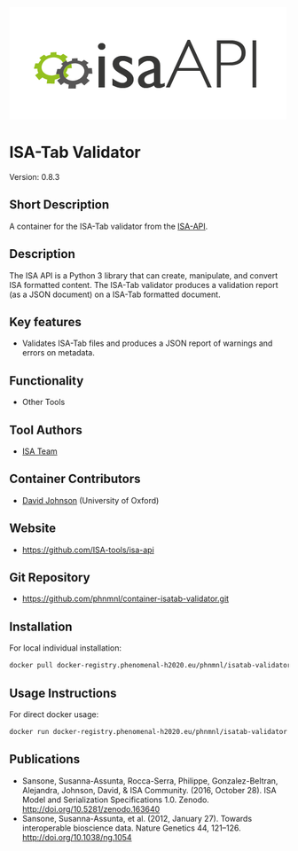 ![Logo](isa-api_logo.png)

# ISA-Tab Validator
Version: 0.8.3

## Short Description

A container for the ISA-Tab validator from the [ISA-API](http://github.com/ISA-tools/isa-api).

## Description

The ISA API is a Python 3 library that can create, manipulate, and convert ISA formatted content. The ISA-Tab
validator produces a validation report (as a JSON document) on a ISA-Tab formatted document.

## Key features

- Validates ISA-Tab files and produces a JSON report of warnings and errors on metadata.

## Functionality

- Other Tools

## Tool Authors

- [ISA Team](http://isa-tools.org)

## Container Contributors

- [David Johnson](https://github.com/djcomlab) (University of Oxford)

## Website

- https://github.com/ISA-tools/isa-api


## Git Repository

- https://github.com/phnmnl/container-isatab-validator.git

## Installation 

For local individual installation:

```bash
docker pull docker-registry.phenomenal-h2020.eu/phnmnl/isatab-validator
```

## Usage Instructions

For direct docker usage:

```bash
docker run docker-registry.phenomenal-h2020.eu/phnmnl/isatab-validator <path_to_isatab_zip>
```

## Publications

- Sansone, Susanna-Assunta, Rocca-Serra, Philippe, Gonzalez-Beltran, Alejandra, Johnson, David, &amp; ISA Community. (2016, October 28). ISA Model and Serialization Specifications 1.0. Zenodo. http://doi.org/10.5281/zenodo.163640
- Sansone, Susanna-Assunta, et al. (2012, January 27). Towards interoperable bioscience data. Nature Genetics 44, 121–126. http://doi.org/10.1038/ng.1054
